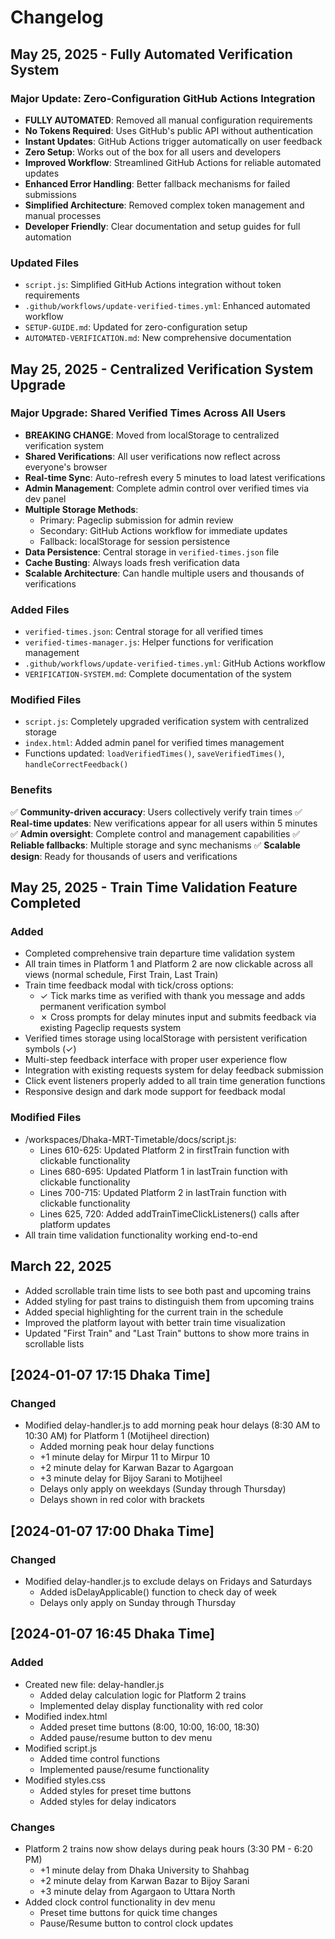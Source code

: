 # Changelog

## May 25, 2025 - Fully Automated Verification System
### Major Update: Zero-Configuration GitHub Actions Integration
- **FULLY AUTOMATED**: Removed all manual configuration requirements
- **No Tokens Required**: Uses GitHub's public API without authentication
- **Instant Updates**: GitHub Actions trigger automatically on user feedback
- **Zero Setup**: Works out of the box for all users and developers
- **Improved Workflow**: Streamlined GitHub Actions for reliable automated updates
- **Enhanced Error Handling**: Better fallback mechanisms for failed submissions
- **Simplified Architecture**: Removed complex token management and manual processes
- **Developer Friendly**: Clear documentation and setup guides for full automation

### Updated Files
- `script.js`: Simplified GitHub Actions integration without token requirements
- `.github/workflows/update-verified-times.yml`: Enhanced automated workflow
- `SETUP-GUIDE.md`: Updated for zero-configuration setup
- `AUTOMATED-VERIFICATION.md`: New comprehensive documentation

## May 25, 2025 - Centralized Verification System Upgrade
### Major Upgrade: Shared Verified Times Across All Users
- **BREAKING CHANGE**: Moved from localStorage to centralized verification system
- **Shared Verifications**: All user verifications now reflect across everyone's browser
- **Real-time Sync**: Auto-refresh every 5 minutes to load latest verifications
- **Admin Management**: Complete admin control over verified times via dev panel
- **Multiple Storage Methods**: 
  - Primary: Pageclip submission for admin review
  - Secondary: GitHub Actions workflow for immediate updates
  - Fallback: localStorage for session persistence
- **Data Persistence**: Central storage in `verified-times.json` file
- **Cache Busting**: Always loads fresh verification data
- **Scalable Architecture**: Can handle multiple users and thousands of verifications

### Added Files
- `verified-times.json`: Central storage for all verified times
- `verified-times-manager.js`: Helper functions for verification management
- `.github/workflows/update-verified-times.yml`: GitHub Actions workflow
- `VERIFICATION-SYSTEM.md`: Complete documentation of the system

### Modified Files
- `script.js`: Completely upgraded verification system with centralized storage
- `index.html`: Added admin panel for verified times management
- Functions updated: `loadVerifiedTimes()`, `saveVerifiedTimes()`, `handleCorrectFeedback()`

### Benefits
✅ **Community-driven accuracy**: Users collectively verify train times
✅ **Real-time updates**: New verifications appear for all users within 5 minutes  
✅ **Admin oversight**: Complete control and management capabilities
✅ **Reliable fallbacks**: Multiple storage and sync mechanisms
✅ **Scalable design**: Ready for thousands of users and verifications

## May 25, 2025 - Train Time Validation Feature Completed
### Added
- Completed comprehensive train departure time validation system
- All train times in Platform 1 and Platform 2 are now clickable across all views (normal schedule, First Train, Last Train)
- Train time feedback modal with tick/cross options:
  - ✓ Tick marks time as verified with thank you message and adds permanent verification symbol
  - ✗ Cross prompts for delay minutes input and submits feedback via existing Pageclip requests system
- Verified times storage using localStorage with persistent verification symbols (✓)
- Multi-step feedback interface with proper user experience flow
- Integration with existing requests system for delay feedback submission
- Click event listeners properly added to all train time generation functions
- Responsive design and dark mode support for feedback modal

### Modified Files
- /workspaces/Dhaka-MRT-Timetable/docs/script.js: 
  - Lines 610-625: Updated Platform 2 in firstTrain function with clickable functionality
  - Lines 680-695: Updated Platform 1 in lastTrain function with clickable functionality  
  - Lines 700-715: Updated Platform 2 in lastTrain function with clickable functionality
  - Lines 625, 720: Added addTrainTimeClickListeners() calls after platform updates
- All train time validation functionality working end-to-end

## March 22, 2025
- Added scrollable train time lists to see both past and upcoming trains
- Added styling for past trains to distinguish them from upcoming trains
- Added special highlighting for the current train in the schedule
- Improved the platform layout with better train time visualization
- Updated "First Train" and "Last Train" buttons to show more trains in scrollable lists

## [2024-01-07 17:15 Dhaka Time]
### Changed
- Modified delay-handler.js to add morning peak hour delays (8:30 AM to 10:30 AM) for Platform 1 (Motijheel direction)
  - Added morning peak hour delay functions
  - +1 minute delay for Mirpur 11 to Mirpur 10
  - +2 minute delay for Karwan Bazar to Agargoan
  - +3 minute delay for Bijoy Sarani to Motijheel
  - Delays only apply on weekdays (Sunday through Thursday)
  - Delays shown in red color with brackets

## [2024-01-07 17:00 Dhaka Time]
### Changed
- Modified delay-handler.js to exclude delays on Fridays and Saturdays
  - Added isDelayApplicable() function to check day of week
  - Delays only apply on Sunday through Thursday

## [2024-01-07 16:45 Dhaka Time]
### Added
- Created new file: delay-handler.js
  - Added delay calculation logic for Platform 2 trains
  - Implemented delay display functionality with red color
- Modified index.html
  - Added preset time buttons (8:00, 10:00, 16:00, 18:30)
  - Added pause/resume button to dev menu
- Modified script.js
  - Added time control functions 
  - Implemented pause/resume functionality
- Modified styles.css
  - Added styles for preset time buttons
  - Added styles for delay indicators

### Changes
- Platform 2 trains now show delays during peak hours (3:30 PM - 6:20 PM)
  - +1 minute delay from Dhaka University to Shahbag
  - +2 minute delay from Karwan Bazar to Bijoy Sarani
  - +3 minute delay from Agargaon to Uttara North
- Added clock control functionality in dev menu
  - Preset time buttons for quick time changes
  - Pause/Resume button to control clock updates
